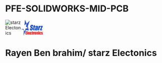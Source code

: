 # PFE-SOLIDWORKS-MID-PCB
<div style="display:flex;flex-direction: row;">
<img src="https://rayen311.github.io/assets/images/favicon.png" width="50" alt="starz Electonics">
<img src="https://raw.githubusercontent.com/RAYEN311/Starz-Electonics-BMS-App/main/assets/snack-icon.png" width="70" alt="starz Electonics">
</div>

# Rayen Ben brahim/ starz Electonics 
